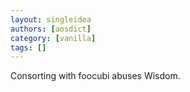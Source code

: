 ```yaml
---
layout: singleidea
authors: [aosdict]
category: [vanilla]
tags: []
---
```

Consorting with foocubi abuses Wisdom.
